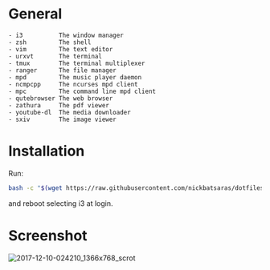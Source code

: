 # General
```
- i3          The window manager
- zsh         The shell
- vim         The text editor
- urxvt       The terminal
- tmux        The terminal multiplexer
- ranger      The file manager
- mpd         The music player daemon
- ncmpcpp     The ncurses mpd client
- mpc         The command line mpd client
- qutebrowser The web browser
- zathura     The pdf viewer
- youtube-dl  The media downloader
- sxiv        The image viewer
```

# Installation
Run:
```bash
bash -c "$(wget https://raw.githubusercontent.com/nickbatsaras/dotfiles/master/setup.sh -O -)"
```
and reboot selecting i3 at login.


# Screenshot
![2017-12-10-024210_1366x768_scrot](https://user-images.githubusercontent.com/23704715/33800931-e8cc1552-dd53-11e7-82b3-5acaac9e6f37.png)
